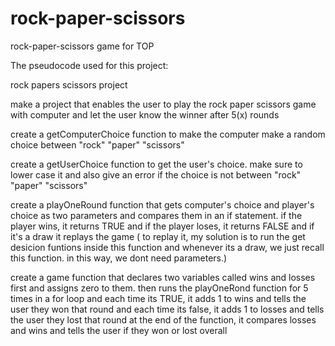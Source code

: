 # rock-paper-scissors
rock-paper-scissors game for TOP


The pseudocode used for this project:

rock papers scissors project


make a project that enables the user to play the rock paper scissors game with computer and let the user know the winner after 5(x) rounds


create a getComputerChoice function to make the computer make a random choice between "rock" "paper" "scissors"


create a getUserChoice function to get the user's choice. make sure to lower case it and also give an error if the choice is not between "rock" "paper" "scissors"


create a playOneRound function that gets computer's choice and player's choice as two parameters and compares them in an if statement. if the player wins, it returns TRUE and if the player loses, it returns FALSE and if it's a draw it replays the game ( to replay it, my solution is to run the get desicion funtions inside this function and whenever its a draw, we just recall this function. in this way, we dont need parameters.)


create a game function that declares two variables called wins and losses first and assigns zero to them. then runs the playOneRond function for 5 times in a for loop and each time its TRUE, it adds 1 to wins and tells the user they won that round and each time its false, it adds 1 to losses and tells the user they lost that round
at the end of the function, it compares losses and wins and tells the user if they won or lost overall